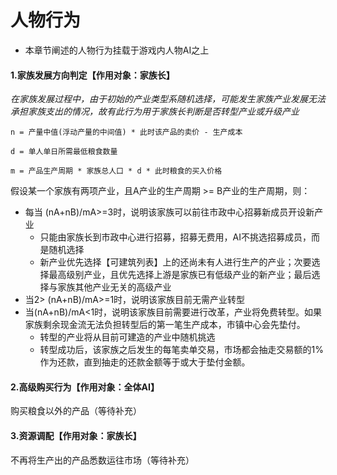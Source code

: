 # 人物行为

- 本章节阐述的人物行为挂载于游戏内人物AI之上



#### **1.家族发展方向判定【作用对象：家族长】**

*在家族发展过程中，由于初始的产业类型系随机选择，可能发生家族产业发展无法承担家族支出的情况，故有此行为用于家族长判断是否转型产业或升级产业*

```
n = 产量中值(浮动产量的中间值) * 此时该产品的卖价 - 生产成本

d = 单人单日所需最低粮食数量

m = 产品生产周期 * 家族总人口 * d * 此时粮食的买入价格
```

假设某一个家族有两项产业，且A产业的生产周期 >= B产业的生产周期，则：

- 每当 (nA+nB)/mA>=3时，说明该家族可以前往市政中心招募新成员开设新产业
  - 只能由家族长到市政中心进行招募，招募无费用，AI不挑选招募成员，而是随机选择
  - 新产业优先选择【可建筑列表】上的还尚未有人进行生产的产业；次要选择最高级别产业，且优先选择上游是家族已有低级产业的新产业；最后选择与家族其他产业无关的高级产业
- 当2> (nA+nB)/mA>=1时，说明该家族目前无需产业转型
- 当(nA+nB)/mA<1时，说明该家族目前需要进行改革，产业将免费转型。如果家族剩余现金流无法负担转型后的第一笔生产成本，市镇中心会先垫付。
  - 转型的产业将从目前可建造的产业中随机挑选
  - 转型成功后，该家族之后发生的每笔卖单交易，市场都会抽走交易额的1%作为还款，直到抽走的还款金额等于或大于垫付金额。



#### 2.高级购买行为【作用对象：全体AI】

购买粮食以外的产品（等待补充）

#### 3.资源调配【作用对象：家族长】

不再将生产出的产品悉数运往市场（等待补充）